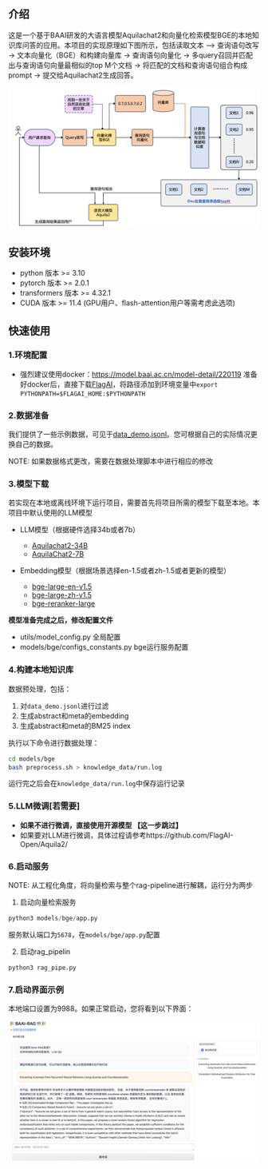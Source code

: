 ## 介绍
这是一个基于BAAI研发的大语言模型Aquilachat2和向量化检索模型BGE的本地知识库问答的应用。本项目的实现原理如下图所示，包括读取文本 --> 查询语句改写 -> 文本向量化（BGE）和构建向量库 -> 查询语句向量化 -> 多query召回并匹配出与查询语句向量最相似的top M个文档 -> 将匹配的文档和查询语句组合构成prompt -> 提交给Aquilachat2生成回答。

![Image text](./image/rag-pipe-structer.png)

## 安装环境
* python 版本 >= 3.10
* pytorch 版本 >= 2.0.1
* transformers 版本 >= 4.32.1
* CUDA 版本 >= 11.4 (GPU用户、flash-attention用户等需考虑此选项)

## 快速使用

### 1.环境配置

- 强烈建议使用docker：https://model.baai.ac.cn/model-detail/220119 准备好docker后，直接下载[FlagAI](https://github.com/FlagAI-Open/FlagAI.git)，将路径添加到环境变量中`export PYTHONPATH=$FLAGAI_HOME:$PYTHONPATH`

### 2.数据准备

我们提供了一些示例数据，可见于[data_demo.jsonl](./models/bge/knowledge_data/data_demo.jsonl)。您可根据自己的实际情况更换自己的数据。

NOTE: 如果数据格式更改，需要在数据处理脚本中进行相应的修改

### 3.模型下载

若实现在本地或离线环境下运行项目，需要首先将项目所需的模型下载至本地。本项目中默认使用的LLM模型
- LLM模型（根据硬件选择34b或者7b）
  - [Aquilachat2-34B](https://model.baai.ac.cn/model-detail/100116)
  - [AquilaChat2-7B](https://model.baai.ac.cn/model-detail/100117)

- Embedding模型（根据场景选择en-1.5或者zh-1.5或者更新的模型）
  - [bge-large-en-v1.5](https://huggingface.co/BAAI/bge-large-en-v1.5)
  - [bge-large-zh-v1.5](https://huggingface.co/BAAI/bge-large-zh-v1.5)
  - [bge-reranker-large](https://huggingface.co/BAAI/bge-reranker-large)

**模型准备完成之后，修改配置文件**

- utils/model_config.py 全局配置
- models/bge/configs_constants.py bge运行服务配置


### 4.构建本地知识库

数据预处理，包括：
1. 对`data_demo.jsonl`进行过滤
2. 生成abstract和meta的embedding
3. 生成abstract和meta的BM25 index

执行以下命令进行数据处理：

```bash
cd models/bge
bash preprocess.sh > knowledge_data/run.log
```

运行完之后会在`knowledge_data/run.log`中保存运行记录


### 5.LLM微调[若需要]

- **如果不进行微调，直接使用开源模型 【这一步跳过】**
- 如果要对LLM进行微调，具体过程请参考https://github.com/FlagAI-Open/Aquila2/

### 6.启动服务

NOTE: 从工程化角度，将向量检索与整个rag-pipeline进行解耦，运行分为两步

1. 启动向量检索服务

```python
python3 models/bge/app.py
```
服务默认端口为`5678`，在`models/bge/app.py`配置

2. 启动rag_pipelin

```python
python3 rag_pipe.py
```

### 7.启动界面示例

本地端口设置为9988。如果正常启动，您将看到以下界面：

![Image text](image/baai-rag.png)
